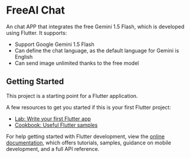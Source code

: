 # FreeAI Chat

An chat APP that integrates the free Gemini 1.5 Flash, which is developed using Flutter. It supports:

- Support Google Gemini 1.5 Flash
- Can define the chat language, as the default language for Gemini is English
- Can send image unlimited thanks to the free model

## Getting Started

This project is a starting point for a Flutter application.

A few resources to get you started if this is your first Flutter project:

- [Lab: Write your first Flutter app](https://docs.flutter.dev/get-started/codelab)
- [Cookbook: Useful Flutter samples](https://docs.flutter.dev/cookbook)

For help getting started with Flutter development, view the
[online documentation](https://docs.flutter.dev/), which offers tutorials,
samples, guidance on mobile development, and a full API reference.
